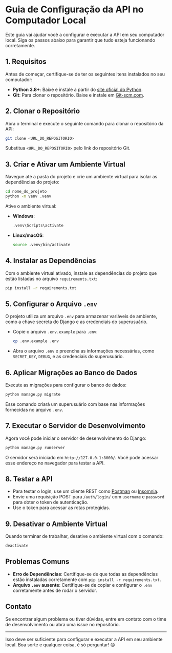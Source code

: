 # Guia de Configuração da API no Computador Local

Este guia vai ajudar você a configurar e executar a API em seu computador local. Siga os passos abaixo para garantir que tudo esteja funcionando corretamente.

## 1. Requisitos

Antes de começar, certifique-se de ter os seguintes itens instalados no seu computador:

- **Python 3.8+**: Baixe e instale a partir do [site oficial do Python](https://www.python.org/downloads/).
- **Git**: Para clonar o repositório. Baixe e instale em [Git-scm.com](https://git-scm.com/).

## 2. Clonar o Repositório

Abra o terminal e execute o seguinte comando para clonar o repositório da API:

```bash
git clone <URL_DO_REPOSITORIO>
```

Substitua `<URL_DO_REPOSITORIO>` pelo link do repositório Git.

## 3. Criar e Ativar um Ambiente Virtual

Navegue até a pasta do projeto e crie um ambiente virtual para isolar as dependências do projeto:

```bash
cd nome_do_projeto
python -m venv .venv
```

Ative o ambiente virtual:

- **Windows**:
  ```bash
  .venv\Scripts\activate
  ```
- **Linux/macOS**:
  ```bash
  source .venv/bin/activate
  ```

## 4. Instalar as Dependências

Com o ambiente virtual ativado, instale as dependências do projeto que estão listadas no arquivo `requirements.txt`:

```bash
pip install -r requirements.txt
```

## 5. Configurar o Arquivo `.env`

O projeto utiliza um arquivo `.env` para armazenar variáveis de ambiente, como a chave secreta do Django e as credenciais do superusuário.

- Copie o arquivo `.env.example` para `.env`:
  
  ```bash
  cp .env.example .env
  ```

- Abra o arquivo `.env` e preencha as informações necessárias, como `SECRET_KEY`, `DEBUG`, e as credenciais do superusuário.

## 6. Aplicar Migrações ao Banco de Dados

Execute as migrações para configurar o banco de dados:

```bash
python manage.py migrate
```

Esse comando criará um superusuário com base nas informações fornecidas no arquivo `.env`.

## 7. Executar o Servidor de Desenvolvimento

Agora você pode iniciar o servidor de desenvolvimento do Django:

```bash
python manage.py runserver
```

O servidor será iniciado em `http://127.0.0.1:8000/`. Você pode acessar esse endereço no navegador para testar a API.

## 8. Testar a API

- Para testar o login, use um cliente REST como [Postman](https://www.postman.com/) ou [Insomnia](https://insomnia.rest/).
- Envie uma requisição POST para `/auth/login/` com `username` e `password` para obter o token de autenticação.
- Use o token para acessar as rotas protegidas.

## 9. Desativar o Ambiente Virtual

Quando terminar de trabalhar, desative o ambiente virtual com o comando:

```bash
deactivate
```

## Problemas Comuns

- **Erro de Dependências**: Certifique-se de que todas as dependências estão instaladas corretamente com `pip install -r requirements.txt`.
- **Arquivo `.env` ausente**: Certifique-se de copiar e configurar o `.env` corretamente antes de rodar o servidor.

## Contato

Se encontrar algum problema ou tiver dúvidas, entre em contato com o time de desenvolvimento ou abra uma *issue* no repositório.

---

Isso deve ser suficiente para configurar e executar a API em seu ambiente local. Boa sorte e qualquer coisa, é só perguntar! 😊

